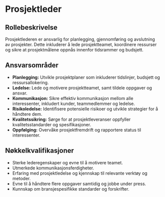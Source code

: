 # Prosjektleder

## Rollebeskrivelse

Prosjektlederen er ansvarlig for planlegging, gjennomføring og avslutning av prosjekter. Dette inkluderer å lede prosjektteamet, koordinere ressurser og sikre at prosjektmålene oppnås innenfor tidsrammer og budsjett.

## Ansvarsområder

- **Planlegging:** Utvikle prosjektplaner som inkluderer tidslinjer, budsjett og ressursallokering.
- **Ledelse:** Lede og motivere prosjektteamet, samt tildele oppgaver og ansvar.
- **Kommunikasjon:** Sikre effektiv kommunikasjon mellom alle interessenter, inkludert kunder, teammedlemmer og ledelse.
- **Risikoledelse:** Identifisere potensielle risikoer og utvikle strategier for å håndtere dem.
- **Kvalitetssikring:** Sørge for at prosjektleveranser oppfyller kvalitetsstandarder og spesifikasjoner.
- **Oppfølging:** Overvåke prosjektfremdrift og rapportere status til interessenter.

## Nøkkelkvalifikasjoner

- Sterke lederegenskaper og evne til å motivere teamet.
- Utmerkede kommunikasjonsferdigheter.
- Erfaring med prosjektledelse og kjennskap til relevante verktøy og metoder.
- Evne til å håndtere flere oppgaver samtidig og jobbe under press.
- Kunnskap om bransjespesifikke standarder og forskrifter.